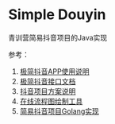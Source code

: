 # Simple Douyin
青训营简易抖音项目的Java实现


参考：
1. [极简抖音APP使用说明](https://bytedance.feishu.cn/docx/NMneddpKCoXZJLxHePUcTzGgnmf)
2. [极简抖音接口文档](https://apifox.com/apidoc/shared-09d88f32-0b6c-4157-9d07-a36d32d7a75c/api-50707523)
3. [抖音项目方案说明](https://bytedance.feishu.cn/docx/BhEgdmoI3ozdBJxly71cd30vnRc)
4. [在线流程图绘制工具](https://www.drawio.com/)
5. [简易抖音项目Golang实现](https://github.com/Lee-jj/Douyin-Demo)